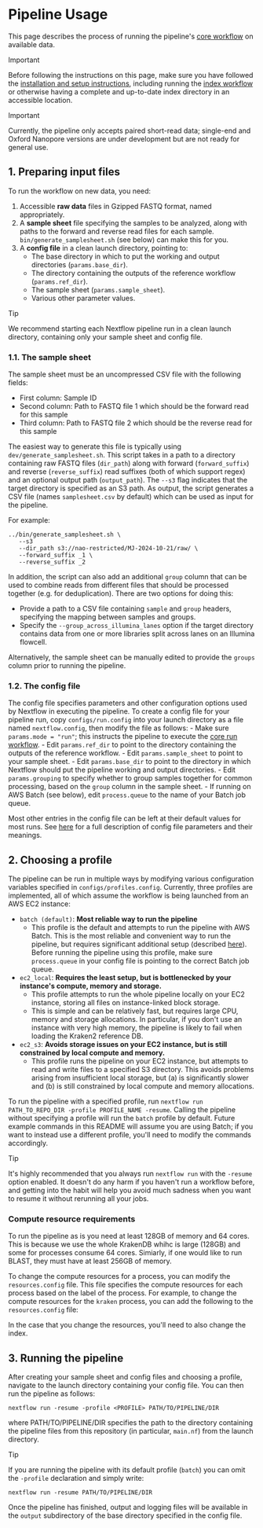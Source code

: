 # Pipeline Usage

This page describes the process of running the pipeline's [core workflow](./docs/run.md) on available data.

> [!IMPORTANT]
> Before following the instructions on this page, make sure you have followed the [installation and setup instructions](./docs/installation.md), including running the [index workflow](./docs/index.md) or otherwise having a complete and up-to-date index directory in an accessible location.

> [!IMPORTANT]
> Currently, the pipeline only accepts paired short-read data; single-end and Oxford Nanopore versions are under development but are not ready for general use.

## 1. Preparing input files

To run the workflow on new data, you need:

1. Accessible **raw data** files in Gzipped FASTQ format, named appropriately.
2. A **sample sheet** file specifying the samples to be analyzed, along with paths to the forward and reverse read files for each sample. `bin/generate_samplesheet.sh` (see below) can make this for you.
3. A **config file** in a clean launch directory, pointing to:
    - The base directory in which to put the working and output directories (`params.base_dir`).
    - The directory containing the outputs of the reference workflow (`params.ref_dir`).
    - The sample sheet (`params.sample_sheet`).
    - Various other parameter values.

> [!TIP]
> We recommend starting each Nextflow pipeline run in a clean launch directory, containing only your sample sheet and config file.

### 1.1. The sample sheet

The sample sheet must be an uncompressed CSV file with the following fields:

- First column: Sample ID
- Second column: Path to FASTQ file 1 which should be the forward read for this sample
- Third column: Path to FASTQ file 2 which should be the reverse read for this sample

The easiest way to generate this file is typically using `dev/generate_samplesheet.sh`. This script takes in a path to a directory containing raw FASTQ files (`dir_path`) along with forward (`forward_suffix`) and reverse (`reverse_suffix`) read suffixes (both of which support regex) and an optional output path (`output_path`). The `--s3` flag indicates that the target directory is specified as an S3 path. As output, the script generates a CSV file (names `samplesheet.csv` by default) which can be used as input for the pipeline.

For example:
```
../bin/generate_samplesheet.sh \
   --s3
   --dir_path s3://nao-restricted/MJ-2024-10-21/raw/ \
   --forward_suffix _1 \
   --reverse_suffix _2
```

In addition, the script can also add an additional `group` column that can be used to combine reads from different files that should be processed together (e.g. for deduplication). There are two options for doing this:

- Provide a path to a CSV file containing `sample` and `group` headers, specifying the mapping between samples and groups.
- Specify the `--group_across_illumina_lanes` option if the target directory contains data from one or more libraries split across lanes on an Illumina flowcell.

Alternatively, the sample sheet can be manually edited to provide the `groups` column prior to running the pipeline.

### 1.2. The config file

The config file specifies parameters and other configuration options used by Nextflow in executing the pipeline. To create a config file for your pipeline run, copy `configs/run.config` into your launch directory as a file named `nextflow.config`, then modify the file as follows:
    - Make sure `params.mode = "run"`; this instructs the pipeline to execute the [core run workflow](./docs/run.md).
    - Edit `params.ref_dir` to point to the directory containing the outputs of the reference workflow.
    - Edit `params.sample_sheet` to point to your sample sheet.
    - Edit `params.base_dir` to point to the directory in which Nextflow should put the pipeline working and output directories.
    - Edit `params.grouping` to specify whether to group samples together for common processing, based on the `group` column in the sample sheet.
    - If running on AWS Batch (see below), edit `process.queue` to the name of your Batch job queue.

Most other entries in the config file can be left at their default values for most runs. See [here](./docs/config.md) for a full description of config file parameters and their meanings.

## 2. Choosing a profile

The pipeline can be run in multiple ways by modifying various configuration variables specified in `configs/profiles.config`. Currently, three profiles are implemented, all of which assume the workflow is being launched from an AWS EC2 instance:

- `batch (default)`:  **Most reliable way to run the pipeline**
  - This profile is the default and attempts to run the pipeline with AWS Batch. This is the most reliable and convenient way to run the pipeline, but requires significant additional setup (described [here](./batch.md)). Before running the pipeline using this profile, make sure `process.queue` in your config file is pointing to the correct Batch job queue.
- `ec2_local`: **Requires the least setup, but is bottlenecked by your instance's compute, memory and storage.**
  - This profile attempts to run the whole pipeline locally on your EC2 instance, storing all files on instance-linked block storage.
  - This is simple and can be relatively fast, but requires large CPU, memory and storage allocations. In particular, if you don't use an instance with very high memory, the pipeline is likely to fail when loading the Kraken2 reference DB.
- `ec2_s3`: **Avoids storage issues on your EC2 instance, but is still constrained by local compute and memory.**
  - This profile runs the pipeline on your EC2 instance, but attempts to read and write files to a specified S3 directory. This avoids problems arising from insufficient local storage, but (a) is significantly slower and (b) is still constrained by local compute and memory allocations.

To run the pipeline with a specified profile, run `nextflow run PATH_TO_REPO_DIR -profile PROFILE_NAME -resume`. Calling the pipeline without specifying a profile will run the `batch` profile by default. Future example commands in this README will assume you are using Batch; if you want to instead use a different profile, you'll need to modify the commands accordingly.

> [!TIP]
> It's highly recommended that you always run `nextflow run` with the `-resume` option enabled. It doesn't do any harm if you haven't run a workflow before, and getting into the habit will help you avoid much sadness when you want to resume it without rerunning all your jobs.

### Compute resource requirements

To run the pipeline as is you need at least 128GB of memory and 64 cores. This is because we use the whole KrakenDB whihc is large (128GB) and some for processes consume 64 cores. Simiarly, if one would like to run BLAST, they must have at least 256GB of memory. 

To change the compute resources for a process, you can modify the `resources.config` file. This file specifies the compute resources for each process based on the label of the process. For example, to change the compute resources for the `kraken` process, you can add the following to the `resources.config` file:

In the case that you change the resources, you'll need to also change the index.

## 3. Running the pipeline

After creating your sample sheet and config files and choosing a profile, navigate to the launch directory containing your config file. You can then run the pipeline as follows:

```
nextflow run -resume -profile <PROFILE> PATH/TO/PIPELINE/DIR
```

where PATH/TO/PIPELINE/DIR specifies the path to the directory containing the pipeline files from this repository (in particular, `main.nf`) from the launch directory.

> [!TIP]
> If you are running the pipeline with its default profile (`batch`) you can omit the `-profile` declaration and simply write:
>
> ```
> nextflow run -resume PATH/TO/PIPELINE/DIR
> ```

Once the pipeline has finished, output and logging files will be available in the `output` subdirectory of the base directory specified in the config file.
